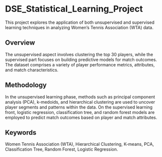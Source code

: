 # DSE_Statistical_Learning_Project

This project explores the application of both unsupervised and supervised learning techniques in analyzing Women’s Tennis Association (WTA) data. 

## Overview

The unsupervised aspect involves clustering the top 30 players, while the supervised part focuses on building predictive models for match outcomes. The dataset comprises a variety of player performance metrics, attributes, and match characteristics. 

## Methodology

In the unsupervised learning phase, methods such as principal component analysis (PCA), k-medoids, and hierarchical clustering are used to uncover player segments and patterns within the data. On the supervised learning front, logistic regression, classification tree, and random forest models are employed to predict match outcomes based on player and match attributes.

## Keywords

Women Tennis Association (WTA), Hierarchical Clustering, K-means, PCA, Classification Tree, Random Forest, Logistic Regression.
